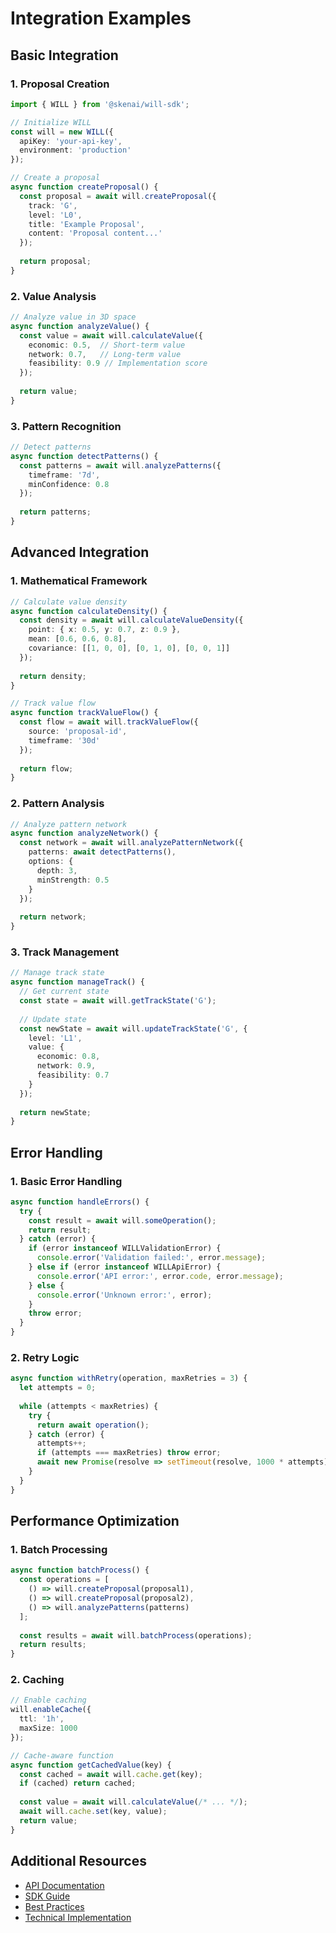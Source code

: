 # Integration Examples

## Basic Integration

### 1. Proposal Creation
```typescript
import { WILL } from '@skenai/will-sdk';

// Initialize WILL
const will = new WILL({
  apiKey: 'your-api-key',
  environment: 'production'
});

// Create a proposal
async function createProposal() {
  const proposal = await will.createProposal({
    track: 'G',
    level: 'L0',
    title: 'Example Proposal',
    content: 'Proposal content...'
  });
  
  return proposal;
}
```

### 2. Value Analysis
```typescript
// Analyze value in 3D space
async function analyzeValue() {
  const value = await will.calculateValue({
    economic: 0.5,  // Short-term value
    network: 0.7,   // Long-term value
    feasibility: 0.9 // Implementation score
  });
  
  return value;
}
```

### 3. Pattern Recognition
```typescript
// Detect patterns
async function detectPatterns() {
  const patterns = await will.analyzePatterns({
    timeframe: '7d',
    minConfidence: 0.8
  });
  
  return patterns;
}
```

## Advanced Integration

### 1. Mathematical Framework
```typescript
// Calculate value density
async function calculateDensity() {
  const density = await will.calculateValueDensity({
    point: { x: 0.5, y: 0.7, z: 0.9 },
    mean: [0.6, 0.6, 0.8],
    covariance: [[1, 0, 0], [0, 1, 0], [0, 0, 1]]
  });
  
  return density;
}

// Track value flow
async function trackValueFlow() {
  const flow = await will.trackValueFlow({
    source: 'proposal-id',
    timeframe: '30d'
  });
  
  return flow;
}
```

### 2. Pattern Analysis
```typescript
// Analyze pattern network
async function analyzeNetwork() {
  const network = await will.analyzePatternNetwork({
    patterns: await detectPatterns(),
    options: {
      depth: 3,
      minStrength: 0.5
    }
  });
  
  return network;
}
```

### 3. Track Management
```typescript
// Manage track state
async function manageTrack() {
  // Get current state
  const state = await will.getTrackState('G');
  
  // Update state
  const newState = await will.updateTrackState('G', {
    level: 'L1',
    value: {
      economic: 0.8,
      network: 0.9,
      feasibility: 0.7
    }
  });
  
  return newState;
}
```

## Error Handling

### 1. Basic Error Handling
```typescript
async function handleErrors() {
  try {
    const result = await will.someOperation();
    return result;
  } catch (error) {
    if (error instanceof WILLValidationError) {
      console.error('Validation failed:', error.message);
    } else if (error instanceof WILLApiError) {
      console.error('API error:', error.code, error.message);
    } else {
      console.error('Unknown error:', error);
    }
    throw error;
  }
}
```

### 2. Retry Logic
```typescript
async function withRetry(operation, maxRetries = 3) {
  let attempts = 0;
  
  while (attempts < maxRetries) {
    try {
      return await operation();
    } catch (error) {
      attempts++;
      if (attempts === maxRetries) throw error;
      await new Promise(resolve => setTimeout(resolve, 1000 * attempts));
    }
  }
}
```

## Performance Optimization

### 1. Batch Processing
```typescript
async function batchProcess() {
  const operations = [
    () => will.createProposal(proposal1),
    () => will.createProposal(proposal2),
    () => will.analyzePatterns(patterns)
  ];
  
  const results = await will.batchProcess(operations);
  return results;
}
```

### 2. Caching
```typescript
// Enable caching
will.enableCache({
  ttl: '1h',
  maxSize: 1000
});

// Cache-aware function
async function getCachedValue(key) {
  const cached = await will.cache.get(key);
  if (cached) return cached;
  
  const value = await will.calculateValue(/* ... */);
  await will.cache.set(key, value);
  return value;
}
```

## Additional Resources
- [API Documentation](API)
- [SDK Guide](SDK)
- [Best Practices](BestPractices)
- [Technical Implementation](Technical-Implementation)
